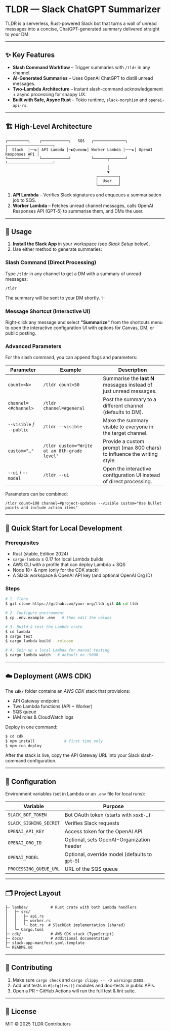 # TLDR — Slack ChatGPT Summarizer

TLDR is a serverless, Rust-powered Slack bot that turns a wall of unread messages into a concise, ChatGPT-generated summary delivered straight to your DM.

---

## ✨ Key Features

- **Slash Command Workflow** – Trigger summaries with `/tldr` in any channel.
- **AI-Generated Summaries** – Uses OpenAI ChatGPT to distill unread messages.
- **Two-Lambda Architecture** – Instant slash-command acknowledgement + async processing for snappy UX.
- **Built with Safe, Async Rust** – Tokio runtime, `slack-morphism` and `openai-api-rs`.

---

## 🏗️  High-Level Architecture

```
┌─────────┐    ┌────────────┐   SQS   ┌──────────────┐    ┌────────────────────┐
│  Slack  │──►│ API Lambda │─▶Queue▶│ Worker Lambda │───►│ OpenAI Responses API │
└─────────┘    └────────────┘         └──────┬───────┘    └────────────────────┘
                                             │
                                             ▼
                                        ┌─────────┐
                                        │  User   │
                                        └─────────┘
```

1. **API Lambda** – Verifies Slack signatures and enqueues a summarisation job to SQS.
2. **Worker Lambda** – Fetches unread channel messages, calls OpenAI Responses API (GPT‑5) to summarise them, and DMs the user.

---

## 🚀  Usage

1. **Install the Slack App** in your workspace (see *Slack Setup* below).
2. Use either method to generate summaries:

### Slash Command (Direct Processing)

Type `/tldr` in any channel to get a DM with a summary of unread messages:

```text
/tldr
```

The summary will be sent to your DM shortly. ✨

### Message Shortcut (Interactive UI)

Right-click any message and select **"Summarize"** from the shortcuts menu to open the interactive configuration UI with options for Canvas, DM, or public posting.

### Advanced Parameters

For the slash command, you can append flags and parameters:

| Parameter | Example | Description |
|-----------|---------|-------------|
| `count=<N>` | `/tldr count=50` | Summarise the **last N** messages instead of just unread messages. |
| `channel=<#channel>` | `/tldr channel=#general` | Post the summary to a different channel (defaults to DM). |
| `--visible` / `--public` | `/tldr --visible` | Make the summary visible to everyone in the target channel. |
| `custom="…"` | `/tldr custom="Write at an 8th-grade level"` | Provide a custom prompt (max 800 chars) to influence the writing style. |
| `--ui` / `--modal` | `/tldr --ui` | Open the interactive configuration UI instead of direct processing. |

Parameters can be combined:

```text
/tldr count=100 channel=#project-updates --visible custom="Use bullet points and include action items"
```

---

## 🔧  Quick Start for Local Development

### Prerequisites

- Rust (stable, Edition 2024)
- `cargo-lambda` ≥ 0.17 for local Lambda builds
- AWS CLI with a profile that can deploy Lambda + SQS
- Node 18+ & npm (only for the CDK stack)
- A Slack workspace & OpenAI API key (and optional OpenAI Org ID)

### Steps

```bash
# 1. Clone
$ git clone https://github.com/your-org/tldr.git && cd tldr

# 2. Configure environment
$ cp .env.example .env   # then edit the values

# 3. Build & test the Lambda crate
$ cd lambda
$ cargo test
$ cargo lambda build --release

# 4. Spin up a local Lambda for manual testing
$ cargo lambda watch   # default on :9000
```

---

## ☁️  Deployment (AWS CDK)

The **`cdk/`** folder contains an *AWS CDK* stack that provisions:

- API Gateway endpoint
- Two Lambda functions (API + Worker)
- SQS queue
- IAM roles & CloudWatch logs

Deploy in one command:

```bash
$ cd cdk
$ npm install             # first time only
$ npm run deploy
```

After the stack is live, copy the API Gateway URL into your Slack slash-command configuration.

---

## 🔐  Configuration

Environment variables (set in Lambda or an `.env` file for local runs):

| Variable | Purpose |
|----------|---------|
| `SLACK_BOT_TOKEN` | Bot OAuth token (starts with `xoxb-…`) |
| `SLACK_SIGNING_SECRET` | Verifies Slack requests |
| `OPENAI_API_KEY` | Access token for the OpenAI API |
| `OPENAI_ORG_ID` | Optional, sets OpenAI-Organization header |
| `OPENAI_MODEL` | Optional, override model (defaults to `gpt-5`) |
| `PROCESSING_QUEUE_URL` | URL of the SQS queue |

---

## 🗂️  Project Layout

```
├─ lambda/          # Rust crate with both Lambda handlers
│   ├─ src/
│   │   ├─ api.rs
│   │   ├─ worker.rs
│   │   └─ bot.rs  # SlackBot implementation (shared)
│   └─ Cargo.toml
├─ cdk/             # AWS CDK stack (TypeScript)
├─ docs/            # Additional documentation
├─ slack-app-manifest.yaml.template
└─ README.md
```

---

## 🤝  Contributing

1. Make sure `cargo check` and `cargo clippy -- -D warnings` pass.
2. Add unit tests in `#[cfg(test)]` modules and doc-tests in public APIs.
3. Open a PR – GitHub Actions will run the full test & lint suite.

---

## 📄  License

MIT © 2025 TLDR Contributors
